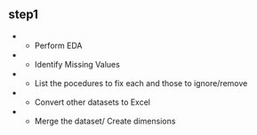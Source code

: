 ## step1
* * Perform EDA
* * Identify Missing Values
* * List the pocedures to fix each and those to ignore/remove
* * Convert other datasets to Excel
* * Merge the dataset/ Create dimensions   
